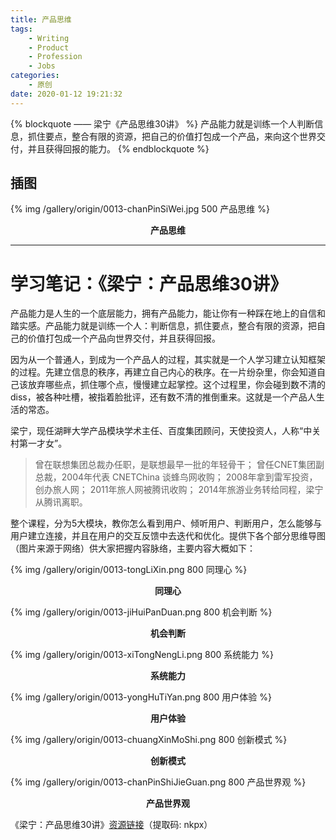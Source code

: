 ```yaml
---
title: 产品思维
tags: 
	- Writing
	- Product
	- Profession
	- Jobs
categories: 
	- 原创
date: 2020-01-12 19:21:32
---
```


{% blockquote —— 梁宁《产品思维30讲》 %}
产品能力就是训练一个人判断信息，抓住要点，整合有限的资源，把自己的价值打包成一个产品，来向这个世界交付，并且获得回报的能力。
{% endblockquote %}
<!-- more -->

## 插图
{% img /gallery/origin/0013-chanPinSiWei.jpg 500 产品思维 %}
<p align="center"><b>产品思维</b></p>

-----

# 学习笔记：《梁宁：产品思维30讲》

产品能力是人生的一个底层能力，拥有产品能力，能让你有一种踩在地上的自信和踏实感。产品能力就是训练一个人：判断信息，抓住要点，整合有限的资源，把自己的价值打包成一个产品向世界交付，并且获得回报。

因为从一个普通人，到成为一个产品人的过程，其实就是一个人学习建立认知框架的过程。先建立信息的秩序，再建立自己内心的秩序。在一片纷杂里，你会知道自己该放弃哪些点，抓住哪个点，慢慢建立起掌控。这个过程里，你会碰到数不清的diss，被各种吐槽，被指着脸批评，还有数不清的推倒重来。这就是一个产品人生活的常态。

梁宁，现任湖畔大学产品模块学术主任、百度集团顾问，天使投资人，人称“中关村第一才女”。

>曾在联想集团总裁办任职，是联想最早一批的年轻骨干；
曾任CNET集团副总裁，2004年代表 CNETChina 谈蜂鸟网收购；
2008年拿到雷军投资，创办旅人网；
2011年旅人网被腾讯收购；
2014年旅游业务转给同程，梁宁从腾讯离职。

整个课程，分为5大模块，教你怎么看到用户、倾听用户、判断用户，怎么能够与用户建立连接，并且在用户的交互反馈中去迭代和优化。提供下各个部分思维导图（图片来源于网络）供大家把握内容脉络，主要内容大概如下：

{% img /gallery/origin/0013-tongLiXin.png 800 同理心 %}
<p align="center"><b>同理心</b></p>

{% img /gallery/origin/0013-jiHuiPanDuan.png 800 机会判断 %}
<p align="center"><b>机会判断</b></p>

{% img /gallery/origin/0013-xiTongNengLi.png 800 系统能力 %}
<p align="center"><b>系统能力</b></p>

{% img /gallery/origin/0013-yongHuTiYan.png 800 用户体验 %}
<p align="center"><b>用户体验</b></p>

{% img /gallery/origin/0013-chuangXinMoShi.png 800 创新模式 %}
<p align="center"><b>创新模式</b></p>

{% img /gallery/origin/0013-chanPinShiJieGuan.png 800 产品世界观 %}
<p align="center"><b>产品世界观</b></p>

《梁宁：产品思维30讲》[资源链接](https://pan.baidu.com/s/1z8QVmdh0ic3uATLg8QTn1Q)（提取码: nkpx）